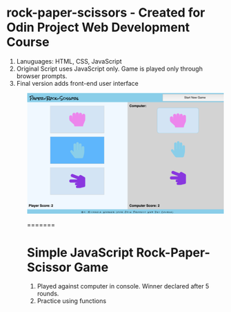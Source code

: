 # rock-paper-scissors - Created for Odin Project Web Development Course

<ol>
<li>Lanuguages: HTML, CSS, JavaScript</li>
<li>Original Script uses JavaScript only. Game is played only through browser prompts.</li>
<li>Final version adds front-end user interface</li>
<ol>

<img src="GameInterface.png">

=======

# Simple JavaScript Rock-Paper-Scissor Game

1. Played against computer in console. Winner declared after 5 rounds.
2. Practice using functions

